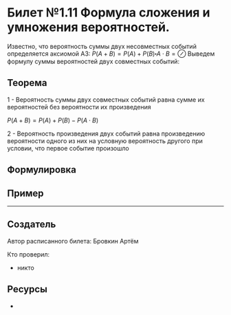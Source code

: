 # Билет №1.11 Формула сложения и умножения вероятностей.

Известно, что вероятность суммы двух несовместных событий определяется аксиомой АЗ: $P(A+B) = P(A)+P(B)\centerdot  A \cdot B = \oslash$ Выведем формулу суммы вероятностей двух совместных событий:

## Теорема

1 - Вероятность суммы двух совместных событий равна сумме их вероятностей без вероятности их произведения

$P (A + B) = P(A) + P(B) - P(A \cdot B)$

2 - Вероятность произведения двух событий равна произведению вероятности одного из них на условную вероятность другого при условии, что первое событие произошло

## Формулировка



## Пример


---
## Создатель

Автор расписанного билета: Бровкин Артём

Кто проверил:
- никто

## Ресурсы
- 
